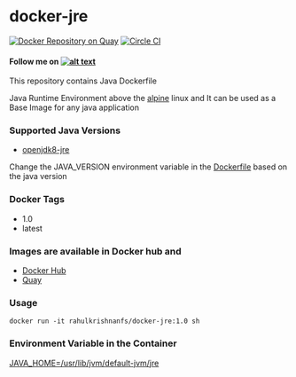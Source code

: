 # docker-jre
[![Docker Repository on Quay](https://quay.io/repository/rahulkrishnanfs/docker-jre/status "Docker Repository on Quay")](https://quay.io/repository/rahulkrishnanfs/docker-jre) [![Circle CI](https://circleci.com/gh/rahulkrishnanfs/docker-jre.png?style=badge)](https://circleci.com/gh/rahulkrishnanfs/docker-jre)


#### Follow me on [![alt text][1.1]][1]

This repository contains Java Dockerfile 

Java Runtime Environment above the [alpine](https://hub.docker.com/_/alpine/) linux and It can be used as a Base Image for any java application


### Supported Java Versions

- [openjdk8-jre](http://openjdk.java.net/) 

Change the JAVA_VERSION environment variable in the [Dockerfile](Dockerfile) based on the java version

### Docker Tags

* 1.0 
* latest

### Images are available in Docker hub and 

* [ Docker Hub]( https://hub.docker.com/r/rahulkrishnanfs/docker-jre/ )
* [ Quay ]( https://quay.io/repository/rahulkrishnanfs/docker-jre )

### Usage 
```
docker run -it rahulkrishnanfs/docker-jre:1.0 sh

```
### Environment Variable in the Container

   [JAVA_HOME=/usr/lib/jvm/default-jvm/jre](Dockerfile)

[1.1]: http://i.imgur.com/tXSoThF.png (twitter icon with padding)
[1]: http://www.twitter.com/rahulkrishnanra


